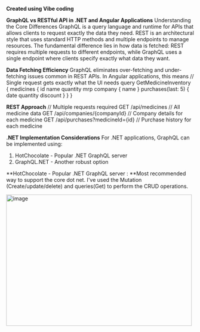 ******Created using Vibe coding******

**GraphQL vs RESTful API in .NET and Angular Applications**
Understanding the Core Differences
GraphQL is a query language and runtime for APIs that allows clients to request exactly the data they need. REST is an architectural style that uses standard HTTP methods and multiple endpoints to manage resources.
The fundamental difference lies in how data is fetched: REST requires multiple requests to different endpoints, while GraphQL uses a single endpoint where clients specify exactly what data they want.

**Data Fetching Efficiency**
GraphQL eliminates over-fetching and under-fetching issues common in REST APIs. In Angular applications, this means
// Single request gets exactly what the UI needs
query GetMedicineInventory {
  medicines {
    id
    name
    quantity
    mrp
    company {
      name
    }
    purchases(last: 5) {
      date
      quantity
      discount
    }
  }
}

**REST Approach**
// Multiple requests required
GET /api/medicines                    // All medicine data
GET /api/companies/{companyId}        // Company details for each medicine
GET /api/purchases?medicineId={id}    // Purchase history for each medicine


**.NET Implementation Considerations**
For .NET applications, GraphQL can be implemented using:
1. HotChocolate - Popular .NET GraphQL server
2. GraphQL.NET - Another robust option

**HotChocolate - Popular .NET GraphQL server : **Most recommended way to support the core dot net. I've used the Mutation (Create/update/delete) and queries(Get) to perform the CRUD operations.



<img width="497" height="351" alt="image" src="https://github.com/user-attachments/assets/450b9bc3-f32d-4737-9948-96434bdc1131" />
